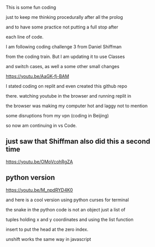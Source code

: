 This is some fun coding

just to keep me thinking procedurally after all the prolog

and to have some practice not putting a full stop after

each line of code.

I am following coding challenge 3 from Daniel Shiffman

from the coding train.  But I am updating it to use Classes

and switch cases, as well a some other small changes 

https://youtu.be/AaGK-fj-BAM

I stated coding on replit and even created this github repo

there. watching youtube in the browser and running replit in 

the browser was making my computer hot and laggy not to mention

some disruptions from my vpn (coding in Beijing)

so now am continuing in vs Code.

## just saw that Shiffman also did this a second time

https://youtu.be/OMoVcohRgZA


## python version

https://youtu.be/M_npdRYD4K0

and here is a cool version using python curses for terminal

the snake in the python code is not an object just a list of

tuples holding x and y coordinates and using the list function 

insert to put the head at the zero index.

unshift works the same way in javascript 
